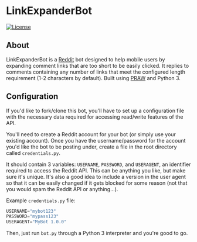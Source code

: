 # LinkExpanderBot
[![License](https://img.shields.io/:license-mit-blue.svg)](https://astrocb.mit-license.org)

## About

LinkExpanderBot is a [Reddit](https://reddit.com/) bot designed to help mobile users by expanding comment links that are too short to be easily clicked. It replies to comments containing any number of links that meet the configured length requirement (1-2 characters by default). Built using [PRAW](http://praw.readthedocs.io/en/stable/) and Python 3.

## Configuration

If you'd like to fork/clone this bot, you'll have to set up a configuration file with the necessary data required for accessing read/write features of the API.

You'll need to create a Reddit account for your bot (or simply use your existing account). Once you have the username/password for the account you'd like the bot to be posting under, create a file in the root directory called `credentials.py`.

It should contain 3 variables: `USERNAME`, `PASSWORD`, and `USERAGENT`, an identifier required to access the Reddit API. This can be anything you like, but make sure it's unique. It's also a good idea to include a version in the user agent so that it can be easily changed if it gets blocked for some reason (not that you would spam the Reddit API or anything...).

Example `credentials.py` file:

```py
USERNAME="mybot123"
PASSWORD="mypass123"
USERAGENT="MyBot 1.0.0"
```

Then, just run `bot.py` through a Python 3 interpreter and you're good to go.
